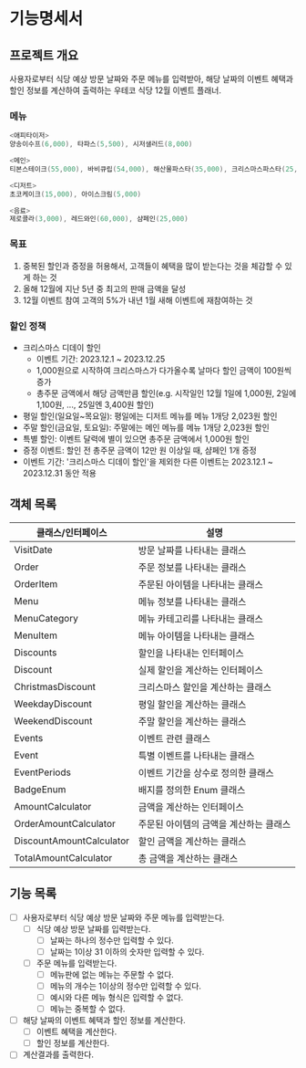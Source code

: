 # 기능명세서

## 프로젝트 개요

사용자로부터 식당 예상 방문 날짜와 주문 메뉴를 입력받아, 해당 날짜의 이벤트 혜택과 할인 정보를 계산하여 출력하는 우테코 식당 12월 이벤트 플래너.

### 메뉴

```java
<애피타이저>
양송이수프(6,000), 타파스(5,500), 시저샐러드(8,000)

<메인>
티본스테이크(55,000), 바비큐립(54,000), 해산물파스타(35,000), 크리스마스파스타(25,000)

<디저트>
초코케이크(15,000), 아이스크림(5,000)

<음료>
제로콜라(3,000), 레드와인(60,000), 샴페인(25,000)
```

### 목표

1. 중복된 할인과 증정을 허용해서, 고객들이 혜택을 많이 받는다는 것을 체감할 수 있게 하는 것
2. 올해 12월에 지난 5년 중 최고의 판매 금액을 달성
3. 12월 이벤트 참여 고객의 5%가 내년 1월 새해 이벤트에 재참여하는 것

### 할인 정책

- 크리스마스 디데이 할인
    - 이벤트 기간: 2023.12.1 ~ 2023.12.25
    - 1,000원으로 시작하여 크리스마스가 다가올수록 날마다 할인 금액이 100원씩 증가
    - 총주문 금액에서 해당 금액만큼 할인(e.g. 시작일인 12월 1일에 1,000원, 2일에 1,100원, ..., 25일엔 3,400원 할인)
- 평일 할인(일요일~목요일): 평일에는 디저트 메뉴를 메뉴 1개당 2,023원 할인
- 주말 할인(금요일, 토요일): 주말에는 메인 메뉴를 메뉴 1개당 2,023원 할인
- 특별 할인: 이벤트 달력에 별이 있으면 총주문 금액에서 1,000원 할인
- 증정 이벤트: 할인 전 총주문 금액이 12만 원 이상일 때, 샴페인 1개 증정
- 이벤트 기간: '크리스마스 디데이 할인'을 제외한 다른 이벤트는 2023.12.1 ~ 2023.12.31 동안 적용

## 객체 목록

<table>
  <thead>
    <tr>
      <th>클래스/인터페이스</th>
      <th>설명</th>
    </tr>
  </thead>
  <tbody>
    <tr>
      <td>VisitDate</td>
      <td>방문 날짜를 나타내는 클래스</td>
    </tr>
    <tr>
      <td>Order</td>
      <td>주문 정보를 나타내는 클래스</td>
    </tr>
    <tr>
      <td>OrderItem</td>
      <td>주문된 아이템을 나타내는 클래스</td>
    </tr>
    <tr>
      <td>Menu</td>
      <td>메뉴 정보를 나타내는 클래스</td>
    </tr>
    <tr>
      <td>MenuCategory</td>
      <td>메뉴 카테고리를 나타내는 클래스</td>
    </tr>
    <tr>
      <td>MenuItem</td>
      <td>메뉴 아이템을 나타내는 클래스</td>
    </tr>
    <tr>
      <td>Discounts</td>
      <td>할인을 나타내는 인터페이스</td>
    </tr>
    <tr>
      <td>Discount</td>
      <td>실제 할인을 계산하는 인터페이스</td>
    </tr>
    <tr>
      <td>ChristmasDiscount</td>
      <td>크리스마스 할인을 계산하는 클래스</td>
    </tr>
    <tr>
      <td>WeekdayDiscount</td>
      <td>평일 할인을 계산하는 클래스</td>
    </tr>
    <tr>
      <td>WeekendDiscount</td>
      <td>주말 할인을 계산하는 클래스</td>
    </tr>
    <tr>
      <td>Events</td>
      <td>이벤트 관련 클래스</td>
    </tr>
    <tr>
      <td>Event</td>
      <td>특별 이벤트를 나타내는 클래스</td>
    </tr>
    <tr>
      <td>EventPeriods</td>
      <td>이벤트 기간을 상수로 정의한 클래스</td>
    </tr>
    <tr>
      <td>BadgeEnum</td>
      <td>배지를 정의한 Enum 클래스</td>
    </tr>
    <tr>
      <td>AmountCalculator</td>
      <td>금액을 계산하는 인터페이스</td>
    </tr>
    <tr>
      <td>OrderAmountCalculator</td>
      <td>주문된 아이템의 금액을 계산하는 클래스</td>
    </tr>
    <tr>
      <td>DiscountAmountCalculator</td>
      <td>할인 금액을 계산하는 클래스</td>
    </tr>
    <tr>
      <td>TotalAmountCalculator</td>
      <td>총 금액을 계산하는 클래스</td>
    </tr>
  </tbody>
</table>

## 기능 목록

- [ ]  사용자로부터 식당 예상 방문 날짜와 주문 메뉴를 입력받는다.
    - [ ]  식당 예상 방문 날짜를 입력받는다.
        - [ ]  날짜는 하나의 정수만 입력할 수 있다.
        - [ ]  날짜는 1이상 31 이하의 숫자만 입력할 수 있다.
    - [ ]  주문 메뉴를 입력받는다.
        - [ ]  메뉴판에 없는 메뉴는 주문할 수 없다.
        - [ ]  메뉴의 개수는 1이상의 정수만 입력할 수 있다.
        - [ ]  예시와 다른 메뉴 형식은 입력할 수 없다.
        - [ ]  메뉴는 중복할 수 없다.
- [ ]  해당 날짜의 이벤트 혜택과 할인 정보를 계산한다.
    - [ ]  이벤트 혜택을 계산한다.
    - [ ]  할인 정보를 계산한다.
- [ ]  계산결과를 출력한다.